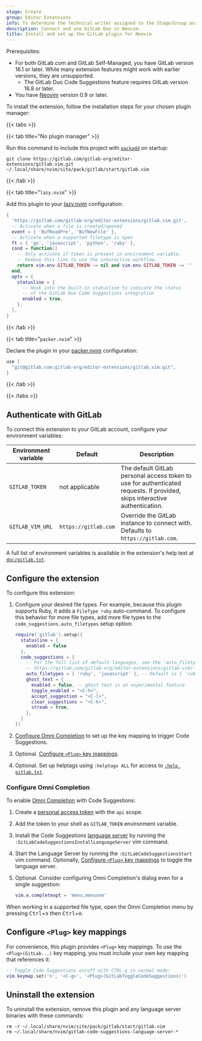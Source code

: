 ```yaml
---
stage: Create
group: Editor Extensions
info: To determine the technical writer assigned to the Stage/Group associated with this page, see https://handbook.gitlab.com/handbook/product/ux/technical-writing/#assignments
description: Connect and use GitLab Duo in Neovim.
title: Install and set up the GitLab plugin for Neovim
---
```


Prerequisites:

- For both GitLab.com and GitLab Self-Managed, you have GitLab version 16.1 or later.
  While many extension features might work with earlier versions, they are unsupported.
  - The GitLab Duo Code Suggestions feature requires GitLab version 16.8 or later.
- You have [Neovim](https://neovim.io/) version 0.9 or later.

To install the extension, follow the installation steps for your chosen plugin manager:

{{< tabs >}}

{{< tab title="No plugin manager" >}}

Run this command to include this project with
[`packadd`](https://neovim.io/doc/user/repeat.html#%3Apackadd) on startup:

```shell
git clone https://gitlab.com/gitlab-org/editor-extensions/gitlab.vim.git ~/.local/share/nvim/site/pack/gitlab/start/gitlab.vim
```

{{< /tab >}}

{{< tab title="`lazy.nvim`" >}}

Add this plugin to your [lazy.nvim](https://github.com/folke/lazy.nvim) configuration:

```lua
{
  'https://gitlab.com/gitlab-org/editor-extensions/gitlab.vim.git',
  -- Activate when a file is created/opened
  event = { 'BufReadPre', 'BufNewFile' },
  -- Activate when a supported filetype is open
  ft = { 'go', 'javascript', 'python', 'ruby' },
  cond = function()
    -- Only activate if token is present in environment variable.
    -- Remove this line to use the interactive workflow.
    return vim.env.GITLAB_TOKEN ~= nil and vim.env.GITLAB_TOKEN ~= ''
  end,
  opts = {
    statusline = {
      -- Hook into the built-in statusline to indicate the status
      -- of the GitLab Duo Code Suggestions integration
      enabled = true,
    },
  },
}
```

{{< /tab >}}

{{< tab title="`packer.nvim`" >}}

Declare the plugin in your [packer.nvim](https://github.com/wbthomason/packer.nvim) configuration:

```lua
use {
  "git@gitlab.com:gitlab-org/editor-extensions/gitlab.vim.git",
}
```

{{< /tab >}}

{{< /tabs >}}

## Authenticate with GitLab

To connect this extension to your GitLab account, configure your environment variables:

| Environment variable | Default              | Description |
|----------------------|----------------------|-------------|
| `GITLAB_TOKEN`       | not applicable       | The default GitLab personal access token to use for authenticated requests. If provided, skips interactive authentication. |
| `GITLAB_VIM_URL`     | `https://gitlab.com` | Override the GitLab instance to connect with. Defaults to `https://gitlab.com`. |

A full list of environment variables is available in the extension's help text at
[`doc/gitlab.txt`](https://gitlab.com/gitlab-org/editor-extensions/gitlab.vim/-/blob/main/doc/gitlab.txt).

## Configure the extension

To configure this extension:

1. Configure your desired file types. For example, because this plugin supports Ruby, it adds a `FileType ruby` auto-command.
   To configure this behavior for more file types, add more file types to the `code_suggestions.auto_filetypes` setup option:

   ```lua
   require('gitlab').setup({
     statusline = {
       enabled = false
     },
     code_suggestions = {
       -- For the full list of default languages, see the 'auto_filetypes' array in
       -- https://gitlab.com/gitlab-org/editor-extensions/gitlab.vim/-/blob/main/lua/gitlab/config/defaults.lua
       auto_filetypes = { 'ruby', 'javascript' }, -- Default is { 'ruby' }
       ghost_text = {
         enabled = false, -- ghost text is an experimental feature
         toggle_enabled = "<C-h>",
         accept_suggestion = "<C-l>",
         clear_suggestions = "<C-k>",
         stream = true,
       },
     }
   })
   ```

1. [Configure Omni Completion](#configure-omni-completion) to set up the key mapping to trigger Code Suggestions.
1. Optional. [Configure `<Plug>` key mappings](#configure-plug-key-mappings).
1. Optional. Set up helptags using `:helptags ALL` for access to
   [`:help gitlab.txt`](https://gitlab.com/gitlab-org/editor-extensions/gitlab.vim/-/blob/main/doc/gitlab.txt).

### Configure Omni Completion

To enable [Omni Completion](https://neovim.io/doc/user/insert.html#compl-omni-filetypes)
with Code Suggestions:

1. Create a [personal access token](../../user/profile/personal_access_tokens.md#create-a-personal-access-token) with the `api` scope.
1. Add the token to your shell as `GITLAB_TOKEN` environment variable.
1. Install the Code Suggestions [language server](https://gitlab.com/gitlab-org/editor-extensions/gitlab-lsp) by running the `:GitLabCodeSuggestionsInstallLanguageServer` vim command.
1. Start the Language Server by running the `:GitLabCodeSuggestionsStart` vim command. Optionally, [Configure `<Plug>` key mappings](#configure-plug-key-mappings) to toggle the language server.
1. Optional. Consider configuring Omni Completion's dialog even for a single suggestion:

   ```lua
   vim.o.completeopt = 'menu,menuone'
   ```

When working in a supported file type, open the Omni Completion menu by pressing <kbd>Ctrl</kbd>+<kbd>x</kbd>
then <kbd>Ctrl</kbd>+<kbd>o</kbd>.

## Configure `<Plug>` key mappings

For convenience, this plugin provides `<Plug>` key mappings. To use the `<Plug>(GitLab...)` key mapping,
you must include your own key mapping that references it:

```lua
-- Toggle Code Suggestions on/off with CTRL-g in normal mode:
vim.keymap.set('n', '<C-g>', '<Plug>(GitLabToggleCodeSuggestions)')
```

## Uninstall the extension

To uninstall the extension, remove this plugin and any language server binaries with these commands:

```shell
rm -r ~/.local/share/nvim/site/pack/gitlab/start/gitlab.vim
rm ~/.local/share/nvim/gitlab-code-suggestions-language-server-*
```
